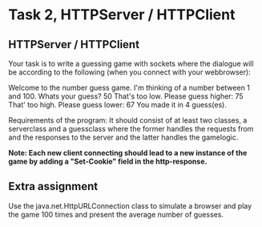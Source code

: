 # Task 2, HTTPServer / HTTPClient
## HTTPServer / HTTPClient

Your task is to write a guessing game with sockets where the dialogue will be according to the following (when you connect with your webbrowser):

Welcome to the number guess game.
I'm thinking of a number between 1 and 100. Whats your guess? 50
That's too low. Please guess higher: 75
That' too high. Please guess lower: 67
You made it in 4 guess(es).

Requirements of the program: It should consist of at least two classes, a serverclass and a guessclass where the former handles the requests from and the responses to the server and the latter handles the gamelogic.

**Note: Each new client connecting should lead to a new instance of the game by adding a "Set-Cookie" field in the http-response.**

## Extra assignment
Use the java.net.HttpURLConnection class to simulate a browser and play the game 100 times and present the average number of guesses.